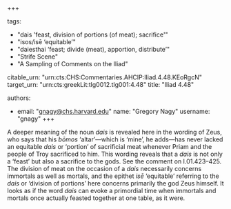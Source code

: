 +++

tags:
- "dais &#39;feast, division of portions (of meat); sacrifice&#39;"
- "isos/isē ‘equitable’"
- "daiesthai ‘feast; divide (meat), apportion, distribute’"
- "Strife Scene"
- "A Sampling of Comments on the Iliad"

citable_urn: "urn:cts:CHS:Commentaries.AHCIP:Iliad.4.48.KEoRgcN"
target_urn: "urn:cts:greekLit:tlg0012.tlg001:4.48"
title: "Iliad 4.48"

authors:
- email: "gnagy@chs.harvard.edu"
  name: "Gregory Nagy"
  username: "gnagy"
+++

<p>A deeper meaning of the noun <em>dais</em> is revealed here in the wording of Zeus, who says that his <em>bōmos</em> ‘altar’—which is ‘mine’, he adds—has never lacked an equitable <em>dais</em> or ‘portion’ of sacrificial meat whenever Priam and the people of Troy sacrificed to him. This wording reveals that a <em>dais</em> is not only a ‘feast’ but also a sacrifice to the gods. See the comment on I.01.423–425. The division of meat on the occasion of a <em>dais</em> necessarily concerns immortals as well as mortals, and the epithet <em>isē</em> ‘equitable’ referring to the <em>dais</em> or ‘division of portions’ here concerns primarily the god Zeus himself. It looks as if the word <em>dais</em> can evoke a primordial time when immortals and mortals once actually feasted together at one table, as it were. </p>